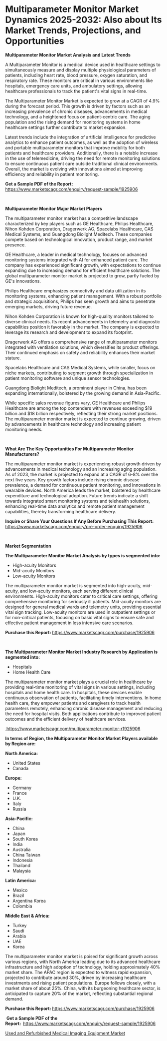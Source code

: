 <p><h1>Multiparameter Monitor Market Dynamics 2025-2032: Also about Its Market Trends, Projections, and Opportunities</h1></p><p><strong>Multiparameter Monitor Market Analysis and Latest Trends</strong></p>
<p><p>A Multiparameter Monitor is a medical device used in healthcare settings to simultaneously measure and display multiple physiological parameters of patients, including heart rate, blood pressure, oxygen saturation, and respiratory rate. These monitors are critical in various environments like hospitals, emergency care units, and ambulatory settings, allowing healthcare professionals to track the patient's vital signs in real-time.</p><p>The Multiparameter Monitor Market is expected to grow at a CAGR of 4.9% during the forecast period. This growth is driven by factors such as an increasing prevalence of chronic diseases, advancements in medical technology, and a heightened focus on patient-centric care. The aging population and the rising demand for monitoring systems in home healthcare settings further contribute to market expansion. </p><p>Latest trends include the integration of artificial intelligence for predictive analytics to enhance patient outcomes, as well as the adoption of wireless and portable multiparameter monitors that improve mobility for both patients and healthcare providers. Additionally, there is a notable increase in the use of telemedicine, driving the need for remote monitoring solutions to ensure continuous patient care outside traditional clinical environments. Overall, the market is evolving with innovations aimed at improving efficiency and reliability in patient monitoring.</p></p>
<p><strong>Get a Sample PDF of the Report:&nbsp;</strong> <a href="https://www.marketscagr.com/enquiry/request-sample/1925906?utm_campaign=2454&utm_medium=2&utm_source=Github&utm_content=ia&utm_term=28032025&utm_id=multiparameter-monitor">https://www.marketscagr.com/enquiry/request-sample/1925906</a></p>
<p>&nbsp;</p>
<p><strong>Multiparameter Monitor Major Market Players</strong></p>
<p><p>The multiparameter monitor market has a competitive landscape characterized by key players such as GE Healthcare, Philips Healthcare, Nihon Kohden Corporation, Dragerwerk AG, Spacelabs Healthcare, CAS Medical Systems, and Guangdong Biolight Meditech. These companies compete based on technological innovation, product range, and market presence.</p><p>GE Healthcare, a leader in medical technology, focuses on advanced monitoring systems integrated with AI for enhanced patient care. The company has experienced significant growth, with expectations to continue expanding due to increasing demand for efficient healthcare solutions. The global multiparameter monitor market is projected to grow, partly fueled by GE's innovations.</p><p>Philips Healthcare emphasizes connectivity and data utilization in its monitoring systems, enhancing patient management. With a robust portfolio and strategic acquisitions, Philips has seen growth and aims to penetrate emerging markets, driving future revenue.</p><p>Nihon Kohden Corporation is known for high-quality monitors tailored to diverse clinical needs. Its recent advancements in telemetry and diagnostic capabilities position it favorably in the market. The company is expected to leverage its research and development to expand its footprint.</p><p>Dragerwerk AG offers a comprehensive range of multiparameter monitors integrated with ventilation solutions, which diversifies its product offerings. Their continued emphasis on safety and reliability enhances their market stature.</p><p>Spacelabs Healthcare and CAS Medical Systems, while smaller, focus on niche markets, contributing to segment growth through specialization in patient monitoring software and unique sensor technologies.</p><p>Guangdong Biolight Meditech, a prominent player in China, has been expanding internationally, bolstered by the growing demand in Asia-Pacific.</p><p>While specific sales revenue figures vary, GE Healthcare and Philips Healthcare are among the top contenders with revenues exceeding $19 billion and $18 billion respectively, reflecting their strong market positions. The multiparameter monitor market is expected to continue growing, driven by advancements in healthcare technology and increasing patient monitoring needs.</p></p>
<p>&nbsp;</p>
<p><strong>What Are The Key Opportunities For Multiparameter Monitor Manufacturers?</strong></p>
<p><p>The multiparameter monitor market is experiencing robust growth driven by advancements in medical technology and an increasing aging population. As of 2023, the market is projected to expand at a CAGR of 6-8% over the next five years. Key growth factors include rising chronic disease prevalence, a demand for continuous patient monitoring, and innovations in wearable devices. North America leads the market, bolstered by healthcare expenditure and technological adoption. Future trends indicate a shift towards integrated smart monitoring systems and telehealth solutions, enhancing real-time data analytics and remote patient management capabilities, thereby transforming healthcare delivery.</p></p>
<p><strong>Inquire or Share Your Questions If Any Before Purchasing This Report:</strong> <a href="https://www.marketscagr.com/enquiry/pre-order-enquiry/1925906?utm_campaign=2454&utm_medium=2&utm_source=Github&utm_content=ia&utm_term=28032025&utm_id=multiparameter-monitor">https://www.marketscagr.com/enquiry/pre-order-enquiry/1925906</a></p>
<p>&nbsp;</p>
<p><strong>Market Segmentation</strong></p>
<p><strong>The Multiparameter Monitor Market Analysis by types is segmented into:</strong></p>
<p><ul><li>High-acuity Monitors</li><li>Mid-acuity Monitors</li><li>Low-acuity Monitors</li></ul></p>
<p><p>The multiparameter monitor market is segmented into high-acuity, mid-acuity, and low-acuity monitors, each serving different clinical environments. High-acuity monitors cater to critical care settings, offering comprehensive monitoring for seriously ill patients. Mid-acuity monitors are designed for general medical wards and telemetry units, providing essential vital sign tracking. Low-acuity monitors are used in outpatient settings or for non-critical patients, focusing on basic vital signs to ensure safe and effective patient management in less intensive care scenarios.</p></p>
<p><strong>Purchase this Report:&nbsp;</strong><a href="https://www.marketscagr.com/purchase/1925906?utm_campaign=2454&utm_medium=2&utm_source=Github&utm_content=ia&utm_term=28032025&utm_id=multiparameter-monitor">https://www.marketscagr.com/purchase/1925906</a></p>
<p>&nbsp;</p>
<p><strong>The Multiparameter Monitor Market Industry Research by Application is segmented into:</strong></p>
<p><ul><li>Hospitals</li><li>Home Health Care</li></ul></p>
<p><p>The multiparameter monitor market plays a crucial role in healthcare by providing real-time monitoring of vital signs in various settings, including hospitals and home health care. In hospitals, these devices enable continuous observation of patients, facilitating timely interventions. In home health care, they empower patients and caregivers to track health parameters remotely, enhancing chronic disease management and reducing the need for hospital visits. Both applications contribute to improved patient outcomes and the efficient delivery of healthcare services.</p></p>
<p><a href="https://www.marketscagr.com/multiparameter-monitor-r1925906?utm_campaign=2454&utm_medium=2&utm_source=Github&utm_content=ia&utm_term=28032025&utm_id=multiparameter-monitor">&nbsp;https://www.marketscagr.com/multiparameter-monitor-r1925906</a></p>
<p><strong>In terms of Region, the Multiparameter Monitor Market Players available by Region are:</strong></p>
<p>
    <p> <strong> North America: </strong>
        <ul>
            <li>United States</li>
            <li>Canada</li>
        </ul>
        </p> 
    <p> <strong> Europe: </strong>
        <ul>
            <li>Germany</li>
            <li>France</li>
            <li>U.K.</li>
            <li>Italy</li>
            <li>Russia</li>
        </ul>
        </p> 
    <p> <strong> Asia-Pacific: </strong>
        <ul>
            <li>China</li>
            <li>Japan</li>
            <li>South Korea</li>
            <li>India</li>
            <li>Australia</li>
            <li>China Taiwan</li>
            <li>Indonesia</li>
            <li>Thailand</li>
            <li>Malaysia</li>
        </ul>
        </p> 
    <p> <strong> Latin America: </strong>
        <ul>
            <li>Mexico</li>
            <li>Brazil</li>
            <li>Argentina Korea</li>
            <li>Colombia</li>
        </ul>
        </p> 
    <p> <strong> Middle East & Africa: </strong>
        <ul>
            <li>Turkey</li>
            <li>Saudi</li>
            <li>Arabia</li>
            <li>UAE</li>
            <li>Korea</li>
        </ul>
    </p>
    </p>
<p><p>The multiparameter monitor market is poised for significant growth across various regions, with North America leading due to its advanced healthcare infrastructure and high adoption of technology, holding approximately 40% market share. The APAC region is expected to witness rapid expansion, projected to contribute around 30%, driven by increasing healthcare investments and rising patient populations. Europe follows closely, with a market share of about 25%. China, with its burgeoning healthcare sector, is anticipated to capture 20% of the market, reflecting substantial regional demand.</p></p>
<p><strong>Purchase this Report: </strong><a href="https://www.marketscagr.com/purchase/1925906?utm_campaign=2454&utm_medium=2&utm_source=Github&utm_content=ia&utm_term=28032025&utm_id=multiparameter-monitor">https://www.marketscagr.com/purchase/1925906</a></p>
<p>&nbsp;<strong>Get a Sample PDF of the Report:&nbsp;&nbsp;</strong><a href="https://www.marketscagr.com/enquiry/request-sample/1925906?utm_campaign=2454&utm_medium=2&utm_source=Github&utm_content=ia&utm_term=28032025&utm_id=multiparameter-monitor">https://www.marketscagr.com/enquiry/request-sample/1925906</a></p>
<p><strong></strong></p>
<p><p><a href="https://github.com/XavierTyler76/Market-Research-Report-List-1/blob/main/used-and-refurbished-medical-imaging-equipment-market.md?utm_campaign=2454&utm_medium=2&utm_source=Github&utm_content=ia&utm_term=28032025&utm_id=multiparameter-monitor">Used and Refurbished Medical Imaging Equipment Market</a></p></p>